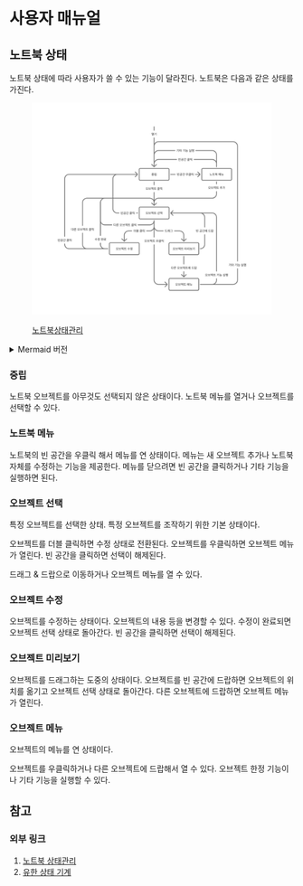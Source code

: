 # 사용자 매뉴얼

## 노트북 상태

노트북 상태에 따라 사용자가 쓸 수 있는 기능이 달라진다. 노트북은 다음과 같은 상태를 가진다.

<figure>

![노트북 상태관리](file/notebook-fsm.png)

<figcaption>

[노트북상태관리][1]

</figcaption>
</figure>

<details>
<summary>Mermaid 버전</summary>

```mermaid
stateDiagram-v2
    state "중립" as neutral
    state "노트북 메뉴" as notebook_menu
    state "오브젝트 선택" as object_activate
    state "오브젝트 수정" as object_editing
    state "오브젝트 미리보기" as object_preview
    state "오브젝트 메뉴" as object_menu
    
    [*] --> neutral: 열기
    neutral --> notebook_menu: 빈공간 우클릭
    notebook_menu --> neutral: 빈공간 클릭
    notebook_menu --> neutral: 기타 기능 실행
    notebook_menu --> object_activate: 오브젝트 추가
    neutral --> object_activate: 오브젝트 클릭
    object_activate --> neutral: 빈공간 클릭
    object_activate --> object_editing: 더블 클릭
    object_activate --> object_menu: 오브젝트 우클릭
    object_activate --> object_activate: 다른 오브젝트 선택
    object_editing --> object_activate: 수정 완료
    object_editing --> object_activate: 다른 오브젝트 클릭
    object_editing --> neutral: 빈공간 클릭
    object_activate --> object_preview: 드래그
    object_preview --> object_activate: 빈 공간에 드랍
    object_preview --> object_menu: 다른 오브젝트에 드랍
    object_menu --> object_activate: 오브젝트 기능 실행
    object_menu --> neutral: 기타 기능 실행
```

</details>

### 중립

노트북 오브젝트를 아무것도 선택되지 않은 상태이다. 노트북 메뉴를 열거나 오브젝트를 선택할 수 있다.

### 노트북 메뉴

노트북의 빈 공간을 우클릭 해서 메뉴를 연 상태이다. 메뉴는 새 오브젝트 추가나 노트북 자체를 수정하는 기능을 제공한다. 메뉴를 닫으려면 빈 공간을 클릭하거나 기타 기능을 실행하면 된다.

### 오브젝트 선택

특정 오브젝트를 선택한 상태. 특정 오브젝트를 조작하기 위한 기본 상태이다.

오브젝트를 더블 클릭하면 수정 상태로 전환된다. 오브젝트를 우클릭하면 오브젝트 메뉴가 열린다. 빈 공간을 클릭하면 선택이 해제된다.

드래그 & 드랍으로 이동하거나 오브젝트 메뉴를 열 수 있다.

### 오브젝트 수정

오브젝트를 수정하는 상태이다. 오브젝트의 내용 등을 변경할 수 있다. 수정이 완료되면 오브젝트 선택 상태로 돌아간다. 빈 공간을 클릭하면 선택이 해제된다.

### 오브젝트 미리보기

오브젝트를 드래그하는 도중의 상태이다. 오브젝트를 빈 공간에 드랍하면 오브젝트의 위치를 옮기고 오브젝트 선택 상태로 돌아간다. 다른 오브젝트에 드랍하면 오브젝트 메뉴가 열린다.

### 오브젝트 메뉴

오브젝트의 메뉴를 연 상태이다.

오브젝트를 우클릭하거나 다른 오브젝트에 드랍해서 열 수 있다. 오브젝트 한정 기능이나 기타 기능을 실행할 수 있다.

## 참고

### 외부 링크

1. [노트북 상태관리][1]
2. [유한 상태 기계][2]

[1]: https://www.figma.com/board/aR9QaELgTdhOUnaIHNK5pt/%EB%85%B8%ED%8A%B8%EB%B6%81-%EC%83%81%ED%83%9C%EA%B4%80%EB%A6%AC

[2]: https://ko.wikipedia.org/wiki/%EC%9C%A0%ED%95%9C_%EC%83%81%ED%83%9C_%EA%B8%B0%EA%B3%84